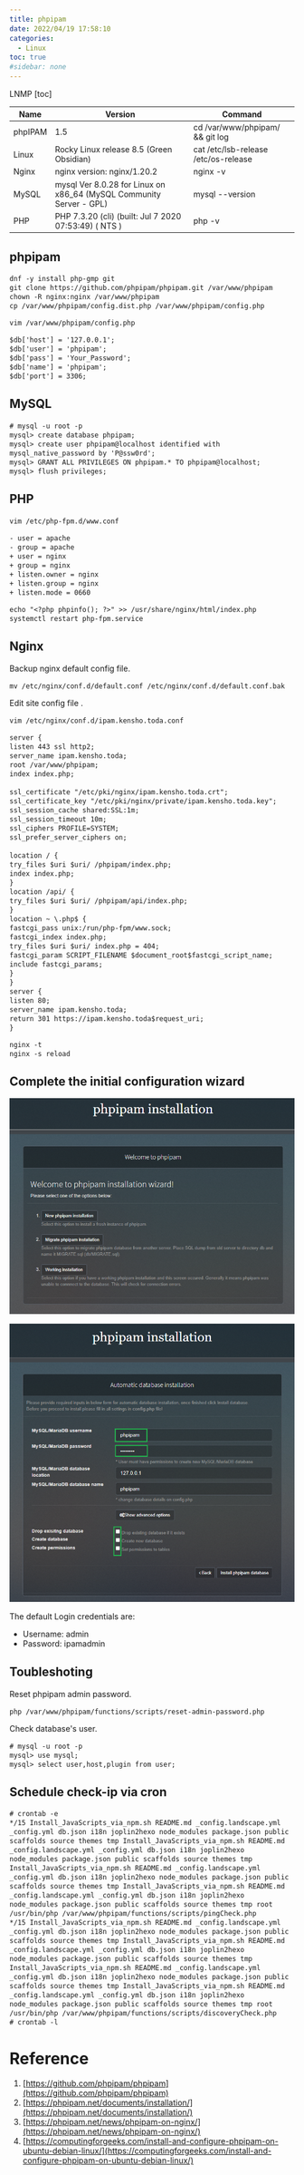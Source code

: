 ```yaml
---
title: phpipam
date: 2022/04/19 17:58:10
categories:
  - Linux
toc: true
#sidebar: none
---
```


LNMP
[toc]

| Name | Version | Command |
| -------- | ------- | ------- |
| phpIPAM | 1.5 | cd /var/www/phpipam/ && git log |
| Linux | Rocky Linux release 8.5 (Green Obsidian) | cat /etc/lsb-release /etc/os-release |
| Nginx | nginx version: nginx/1.20.2 | nginx -v |
| MySQL | mysql Ver 8.0.28 for Linux on x86_64 (MySQL Community Server - GPL) | mysql --version |
| PHP | PHP 7.3.20 (cli) (built: Jul 7 2020 07:53:49) ( NTS ) | php -v |

## phpipam
```
dnf -y install php-gmp git
git clone https://github.com/phpipam/phpipam.git /var/www/phpipam
chown -R nginx:nginx /var/www/phpipam
cp /var/www/phpipam/config.dist.php /var/www/phpipam/config.php
```
```
vim /var/www/phpipam/config.php
```
```
$db['host'] = '127.0.0.1';
$db['user'] = 'phpipam';
$db['pass'] = 'Your_Password';
$db['name'] = 'phpipam';
$db['port'] = 3306;
```
## MySQL
```
# mysql -u root -p
mysql> create database phpipam;
mysql> create user phpipam@localhost identified with mysql_native_password by 'P@ssw0rd';
mysql> GRANT ALL PRIVILEGES ON phpipam.* TO phpipam@localhost;
mysql> flush privileges;
```
## PHP
```
vim /etc/php-fpm.d/www.conf
```
```
- user = apache
- group = apache
+ user = nginx
+ group = nginx
+ listen.owner = nginx
+ listen.group = nginx
+ listen.mode = 0660
```

```
echo "<?php phpinfo(); ?>" >> /usr/share/nginx/html/index.php
systemctl restart php-fpm.service
```
## Nginx
Backup nginx default config file.
```
mv /etc/nginx/conf.d/default.conf /etc/nginx/conf.d/default.conf.bak
```
Edit site config file .
```
vim /etc/nginx/conf.d/ipam.kensho.toda.conf
```
```
server {
listen 443 ssl http2;
server_name ipam.kensho.toda;
root /var/www/phpipam;
index index.php;

ssl_certificate "/etc/pki/nginx/ipam.kensho.toda.crt";
ssl_certificate_key "/etc/pki/nginx/private/ipam.kensho.toda.key";
ssl_session_cache shared:SSL:1m;
ssl_session_timeout 10m;
ssl_ciphers PROFILE=SYSTEM;
ssl_prefer_server_ciphers on;

location / {
try_files $uri $uri/ /phpipam/index.php;
index index.php;
}
location /api/ {
try_files $uri $uri/ /phpipam/api/index.php;
}
location ~ \.php$ {
fastcgi_pass unix:/run/php-fpm/www.sock;
fastcgi_index index.php;
try_files $uri $uri/ index.php = 404;
fastcgi_param SCRIPT_FILENAME $document_root$fastcgi_script_name;
include fastcgi_params;
}
}
server {
listen 80;
server_name ipam.kensho.toda;
return 301 https://ipam.kensho.toda$request_uri;
}
```

```
nginx -t
nginx -s reload
```

## Complete the initial configuration wizard
![c82bd586d5a8c037e3ae38c9c9e04aaa.png](/resources/e20d331a346c4df1a9d79f0280535d60.png)

![73a9d5e21d38e3d58c7cd9d6778e4a67.png](/resources/2efc6bc066444483937a6857aa8290bc.png)

The default Login credentials are:
- Username: admin
- Password: ipamadmin


## Toubleshoting
Reset phpipam admin password.
```
php /var/www/phpipam/functions/scripts/reset-admin-password.php
```
Check database's user.
```
# mysql -u root -p
mysql> use mysql;
mysql> select user,host,plugin from user;
```
## Schedule check-ip via cron
```
# crontab -e
*/15 Install_JavaScripts_via_npm.sh README.md _config.landscape.yml _config.yml db.json i18n joplin2hexo node_modules package.json public scaffolds source themes tmp Install_JavaScripts_via_npm.sh README.md _config.landscape.yml _config.yml db.json i18n joplin2hexo node_modules package.json public scaffolds source themes tmp Install_JavaScripts_via_npm.sh README.md _config.landscape.yml _config.yml db.json i18n joplin2hexo node_modules package.json public scaffolds source themes tmp Install_JavaScripts_via_npm.sh README.md _config.landscape.yml _config.yml db.json i18n joplin2hexo node_modules package.json public scaffolds source themes tmp root /usr/bin/php /var/www/phpipam/functions/scripts/pingCheck.php
*/15 Install_JavaScripts_via_npm.sh README.md _config.landscape.yml _config.yml db.json i18n joplin2hexo node_modules package.json public scaffolds source themes tmp Install_JavaScripts_via_npm.sh README.md _config.landscape.yml _config.yml db.json i18n joplin2hexo node_modules package.json public scaffolds source themes tmp Install_JavaScripts_via_npm.sh README.md _config.landscape.yml _config.yml db.json i18n joplin2hexo node_modules package.json public scaffolds source themes tmp Install_JavaScripts_via_npm.sh README.md _config.landscape.yml _config.yml db.json i18n joplin2hexo node_modules package.json public scaffolds source themes tmp root /usr/bin/php /var/www/phpipam/functions/scripts/discoveryCheck.php
# crontab -l
```

# Reference
1. [https://github.com/phpipam/phpipam](https://github.com/phpipam/phpipam)
2. [https://phpipam.net/documents/installation/](https://phpipam.net/documents/installation/)
3. [https://phpipam.net/news/phpipam-on-nginx/](https://phpipam.net/news/phpipam-on-nginx/)
4. [https://computingforgeeks.com/install-and-configure-phpipam-on-ubuntu-debian-linux/](https://computingforgeeks.com/install-and-configure-phpipam-on-ubuntu-debian-linux/)
